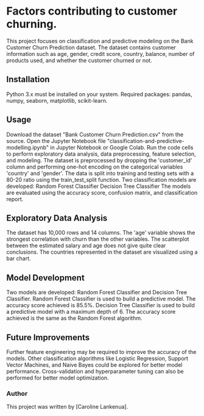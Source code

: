# Factors contributing to customer churning.
This project focuses on classification and predictive modeling on the Bank Customer Churn Prediction dataset. The dataset contains customer information such as age, gender, credit score, country, balance, number of products used, and whether the customer churned or not.

## Installation
Python 3.x must be installed on your system.
Required packages: pandas, numpy, seaborn, matplotlib, scikit-learn.
## Usage
Download the dataset "Bank Customer Churn Prediction.csv" from the source.
Open the Jupyter Notebook file "classification-and-predictive-modelling.ipynb" in Jupyter Notebook or Google Colab.
Run the code cells to perform exploratory data analysis, data preprocessing, feature selection, and modeling.
The dataset is preprocessed by dropping the 'customer_id' column and performing one-hot encoding on the categorical variables 'country' and 'gender'.
The data is split into training and testing sets with a 80-20 ratio using the train_test_split function.
Two classification models are developed:
Random Forest Classifier
Decision Tree Classifier
The models are evaluated using the accuracy score, confusion matrix, and classification report.
## Exploratory Data Analysis
The dataset has 10,000 rows and 14 columns.
The 'age' variable shows the strongest correlation with churn than the other variables.
The scatterplot between the estimated salary and age does not give quite clear conclusions.
The countries represented in the dataset are visualized using a bar chart.
## Model Development
Two models are developed: Random Forest Classifier and Decision Tree Classifier.
Random Forest Classifier is used to build a predictive model. The accuracy score achieved is 85.5%.
Decision Tree Classifier is used to build a predictive model with a maximum depth of 6. The accuracy score achieved is the same as the Random Forest algorithm.
## Future Improvements
Further feature engineering may be required to improve the accuracy of the models.
Other classification algorithms like Logistic Regression, Support Vector Machines, and Naive Bayes could be explored for better model performance.
Cross-validation and hyperparameter tuning can also be performed for better model optimization.
### Author
This project was written by [Caroline Lankenua].






